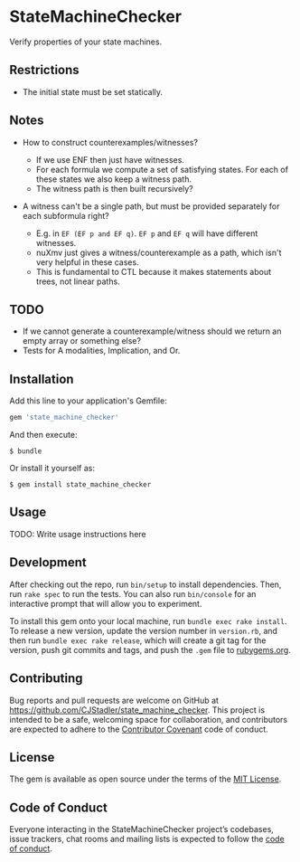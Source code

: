 # StateMachineChecker

Verify properties of your state machines.

## Restrictions

- The initial state must be set statically.

## Notes

- How to construct counterexamples/witnesses?
  - If we use ENF then just have witnesses.
  - For each formula we compute a set of satisfying states. For each of these
    states we also keep a witness path.
  - The witness path is then built recursively?

- A witness can't be a single path, but must be provided separately for each
  subformula right?
  - E.g. in `EF (EF p and EF q)`. `EF p` and `EF q` will have different
    witnesses.
  - nuXmv just gives a witness/counterexample as a path, which isn't very
    helpful in these cases.
  - This is fundamental to CTL because it makes statements about trees, not
    linear paths.

## TODO

- If we cannot generate a counterexample/witness should we return an empty array
  or something else?
- Tests for A modalities, Implication, and Or.

## Installation

Add this line to your application's Gemfile:

```ruby
gem 'state_machine_checker'
```

And then execute:

    $ bundle

Or install it yourself as:

    $ gem install state_machine_checker

## Usage

TODO: Write usage instructions here

## Development

After checking out the repo, run `bin/setup` to install dependencies. Then, run `rake spec` to run the tests. You can also run `bin/console` for an interactive prompt that will allow you to experiment.

To install this gem onto your local machine, run `bundle exec rake install`. To release a new version, update the version number in `version.rb`, and then run `bundle exec rake release`, which will create a git tag for the version, push git commits and tags, and push the `.gem` file to [rubygems.org](https://rubygems.org).

## Contributing

Bug reports and pull requests are welcome on GitHub at https://github.com/CJStadler/state_machine_checker. This project is intended to be a safe, welcoming space for collaboration, and contributors are expected to adhere to the [Contributor Covenant](http://contributor-covenant.org) code of conduct.

## License

The gem is available as open source under the terms of the [MIT License](https://opensource.org/licenses/MIT).

## Code of Conduct

Everyone interacting in the StateMachineChecker project’s codebases, issue trackers, chat rooms and mailing lists is expected to follow the [code of conduct](https://github.com/CJStadler/state_machine_checker/blob/master/CODE_OF_CONDUCT.md).
